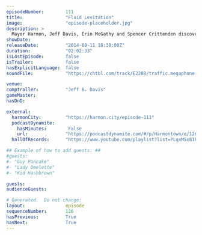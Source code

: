 ```yaml
---
episodeNumber:        111
title:                "Fluid Levitation"
image:                "episode-placeholder.jpg"
description: >
  Mayor Harmon, Jeff Davis, Erin McGathy and Spencer Crittenden discover a Belgian fan in the audience, but when a Londoner from the crowd
showDate:             
releaseDate:          "2014-08-11 18:38:00Z"
duration:             "02:02:33"
isLostEpisode:        false
isTrailer:            false
hasExplicitLanguage:  false
soundFile:            "https://chtbl.com/track/E2288/traffic.megaphone.fm/STA3032194377.mp3?updated=1556746940"

venue:                
comptroller:          "Jeff B. Davis"
gameMaster:           
hasDnD:               

external:
  harmonCity:         "https://harmon.city/episode-111"
  podcastDynamite:
    hasMinutes:        False
    url:              "https://podcastdynamite.com/#/p/Harmontown/e/126/111"
  hallOfRecords:      "https://www.youtube.com/playlist?list=PLqxM5x81hNObZVa-0U5I7JEVnMvH6r52_"

## Example of how to add guests: ##
#guests:
#- "Guy Pancake"
#- "Lady Omelette"
#- "Kid Hashbrown"

guests:
audienceGuests:

# Generated.  Do not change:
layout:               episode
sequenceNumber:       126
hasPrevious:          True
hasNext:              True
---
```


<!-- The episode description will be rendered here -->
<!-- Add your content below here -->

